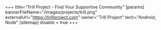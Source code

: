 +++
title="Trill Project - Find Your Supportive Community"
[params]
  bannerFileName="/images/projects/trill.png"
  externalUrl="https://trillproject.com"
  owner="Trill Project"
  tech="Android, Node"
[sitemap]
  disable = true
+++

